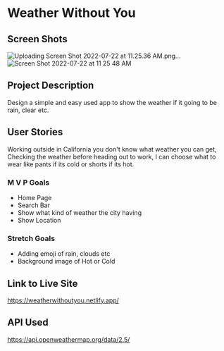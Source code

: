 # Weather Without You

## Screen Shots
![Uploading Screen Shot 2022-07-22 at 11.25.36 AM.png…]()
![Screen Shot 2022-07-22 at 11 25 48 AM](https://user-images.githubusercontent.com/101943583/180501190-7b2645cd-a154-4571-bf73-ef79120fef67.png)


## Project Description 
Design a simple and easy used app to show the weather if it going to be rain, clear etc.

## User Stories
Working outside in California you don't know what weather you can get, Checking the weather before heading out to work, I can choose what to wear like pants if its cold or shorts if its hot. 
### M V P Goals
- Home Page
- Search Bar
- Show what kind of weather the city having
- Show Location 
### Stretch Goals
- Adding emoji of rain, clouds etc 
- Background image of Hot or Cold
## Link to Live Site
https://weatherwithoutyou.netlify.app/
## API Used
https://api.openweathermap.org/data/2.5/
